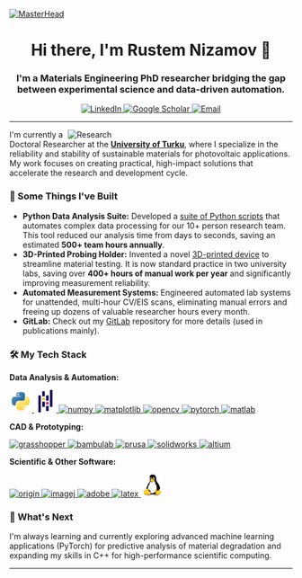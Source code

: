 [![MasterHead](banner.gif)](https://github.com/Rusya665)

<h1 align="center">Hi there, I'm Rustem Nizamov 👋</h1>
<h3 align="center">I'm a Materials Engineering PhD researcher bridging the gap between experimental science and data-driven automation.</h3>

<p align="center">
  <a href="https://www.linkedin.com/in/rustem-nizamov/" target="_blank">
    <img src="https://img.shields.io/badge/LinkedIn-0077B5?style=for-the-badge&logo=linkedin&logoColor=white" alt="LinkedIn"/>
  </a>
  <a href="https://scholar.google.com/citations?user=voY9yesAAAAJ&hl=en" target="_blank">
    <img src="https://img.shields.io/badge/Google_Scholar-4285F4?style=for-the-badge&logo=google-scholar&logoColor=white" alt="Google Scholar"/>
  </a>
  <a href="mailto:rustem.nizamov.eng@gmail.com">
    <img src="https://img.shields.io/badge/Email-D14836?style=for-the-badge&logo=gmail&logoColor=white" alt="Email"/>
  </a>
</p>

---

<img align="right" alt="Research" width="400" src="https://cdn.dribbble.com/users/806947/screenshots/9680900/media/3119aee698cbf29b6f70e921638a3722.gif">

I'm currently a Doctoral Researcher at the **[University of Turku](https://www.utu.fi/en/university/faculty-of-technology/mechanical-and-materials-engineering/research/solar-energy-materials)**, where I specialize in the reliability and stability of sustainable materials for photovoltaic applications. My work focuses on creating practical, high-impact solutions that accelerate the research and development cycle.

### 🚀 Some Things I've Built

* **Python Data Analysis Suite:** Developed a [suite of Python scripts](https://github.com/Rusya665/Solar_cells_measurements_plotting) that automates complex data processing for our 10+ person research team. This tool reduced our analysis time from days to seconds, saving an estimated **500+ team hours annually**.
* **3D-Printed Probing Holder:** Invented a novel [3D-printed device](https://doi.org/10.1098/rsos.241012) to streamline material testing. It is now standard practice in two university labs, saving over **400+ hours of manual work per year** and significantly improving measurement reliability.
* **Automated Measurement Systems:** Engineered automated lab systems for unattended, multi-hour CV/EIS scans, eliminating manual errors and freeing up dozens of valuable researcher hours every month.
* **GitLab:** Check out my [GitLab](https://gitlab.com/Rusya665) repository for more details (used in publications mainly).

### 🛠️ My Tech Stack

**Data Analysis & Automation:**
<p>
  <a href="https://www.python.org" target="_blank" rel="noreferrer"> <img src="https://raw.githubusercontent.com/devicons/devicon/master/icons/python/python-original.svg" alt="python" width="40" height="40"/> </a>
  <a href="https://pandas.pydata.org/" target="_blank" rel="noreferrer"> <img src="https://raw.githubusercontent.com/devicons/devicon/2ae2a900d2f041da66e950e4d48052658d850630/icons/pandas/pandas-original.svg" alt="pandas" width="40" height="40"/> </a>
  <a href="https://numpy.org/" target="_blank" rel="noreferrer"> <img src="https://cdn.worldvectorlogo.com/logos/numpy-1.svg" alt="numpy" width="40" height="40"/> </a>
  <a href="https://matplotlib.org/" target="_blank" rel="noreferrer"> <img src="https://upload.wikimedia.org/wikipedia/commons/8/84/Matplotlib_icon.svg" alt="matplotlib" width="40" height="40"/> </a>
  <a href="https://opencv.org/" target="_blank" rel="noreferrer"> <img src="https://www.vectorlogo.zone/logos/opencv/opencv-icon.svg" alt="opencv" width="40" height="40"/> </a>
  <a href="https://pytorch.org/" target="_blank" rel="noreferrer"> <img src="https://www.vectorlogo.zone/logos/pytorch/pytorch-icon.svg" alt="pytorch" width="40" height="40"/> </a>
  <a href="https://www.mathworks.com/" target="_blank" rel="noreferrer"> <img src="https://upload.wikimedia.org/wikipedia/commons/2/21/Matlab_Logo.png" alt="matlab" width="40" height="40"/> </a>
</p>

**CAD & Prototyping:**
<p>
  <a href="https://www.rhino3d.com/6/new/grasshopper/" target="_blank" rel="noreferrer"> <img src="https://developer.rhino3d.com/images/grasshopper-guides-col1.png" alt="grasshopper" width="44" height="40"/> </a>
  <a href="https://bambulab.com/en" target="_blank" rel="noreferrer"> <img src="https://bambulab.com/assets/logo.svg" alt="bambulab" width="44" height="40"/> </a>
  <a href="https://www.prusa3d.com/" target="_blank" rel="noreferrer"> <img src="https://i0.wp.com/www.gams3d.com/wp-content/uploads/2022/11/png-transparent-prusa-slicer-macos-bigsur-icon-thumbnail.png?ssl=1" alt="prusa" width="44" height="40"/> </a>
  <a href="https://www.solidworks.com/" target="_blank" rel="noreferrer"> <img src="https://i.pinimg.com/originals/b8/24/61/b8246121a1cf1fe1707c6f0a1a72395b.png" alt="solidworks" width="40" height="40"/> </a>
  <a href="https://www.altium.com/" target="_blank" rel="noreferrer"> <img src="https://cpe.ifmo.ru/public/nodes/97/2a/67/35/altium_logo.png" alt="altium" width="40" height="40"/> </a>
</p>

**Scientific & Other Software:**
<p>
  <a href="https://www.originlab.com/" target="_blank" rel="noreferrer"> <img src="https://image.pngaaa.com/43/5225043-middle.png" alt="origin" width="45" height="40"/> </a>
  <a href="https://imagej.net/ij/" target="_blank" rel="noreferrer"> <img src="https://imagej.net/media/icons/imagej2-shadow.png" alt="imagej" width="40" height="40"/> </a>
  <a href="https://www.adobe.com/" target="_blank" rel="noreferrer"> <img src="https://external-content.duckduckgo.com/iu/?u=https%3A%2F%2Fthfvnext.bing.com%2Fth%2Fid%2FOIP.UZYAWjPzgVUPvRHIdwjdigHaHa%3Fcb%3Dthfvnext%26pid%3DApi&f=1&ipt=0297bbfa1ff26c9d76e5a13e09e4fc0dbb68e8965c17f92d666f029af44c25fe&ipo=images" alt="adobe" width="40" height="40"/> </a>
  <a href="https://www.latex-project.org/" target="_blank" rel="noreferrer"> <img src="https://www.latex-project.org/img/latex-project-logo.svg" alt="latex" width="100" height="40"/> </a>
  <a href="https://www.linux.org/" target="_blank" rel="noreferrer"> <img src="https://raw.githubusercontent.com/devicons/devicon/master/icons/linux/linux-original.svg" alt="linux" width="40" height="40"/> </a>
</p>

### 🌱 What's Next

I'm always learning and currently exploring advanced machine learning applications (PyTorch) for predictive analysis of material degradation and expanding my skills in C++ for high-performance scientific computing.

---